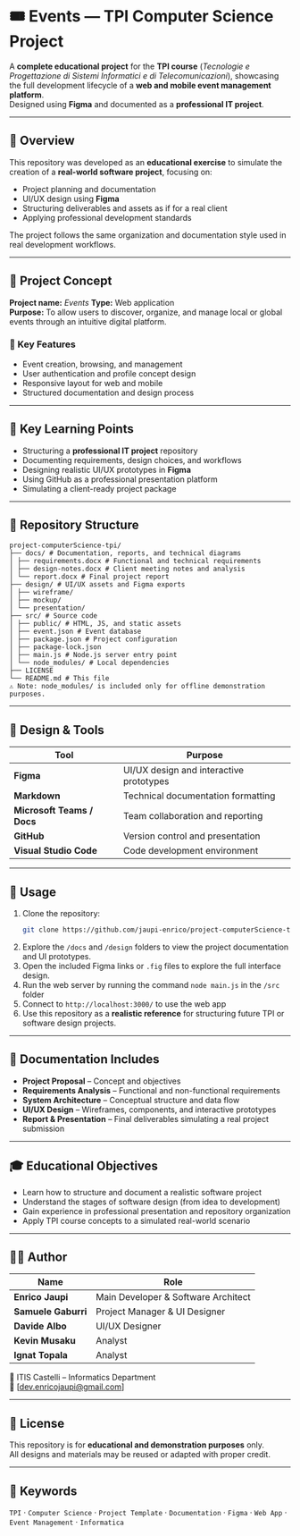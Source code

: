 # 🎟️ Events — TPI Computer Science Project

A **complete educational project** for the **TPI course** (*Tecnologie e Progettazione di Sistemi Informatici e di Telecomunicazioni*), showcasing the full development lifecycle of a **web and mobile event management platform**.  
Designed using **Figma** and documented as a **professional IT project**.

---

## 📘 Overview

This repository was developed as an **educational exercise** to simulate the creation of a **real-world software project**, focusing on:
- Project planning and documentation  
- UI/UX design using **Figma**  
- Structuring deliverables and assets as if for a real client  
- Applying professional development standards  

The project follows the same organization and documentation style used in real development workflows.

---

## 🎯 Project Concept

**Project name:** *Events*
**Type:** Web application  
**Purpose:** To allow users to discover, organize, and manage local or global events through an intuitive digital platform.  

### 🔑 Key Features
- Event creation, browsing, and management  
- User authentication and profile concept design  
- Responsive layout for web and mobile  
- Structured documentation and design process  

---

## 🧩 Key Learning Points

- Structuring a **professional IT project** repository
- Documenting requirements, design choices, and workflows  
- Designing realistic UI/UX prototypes in **Figma**  
- Using GitHub as a professional presentation platform  
- Simulating a client-ready project package  

---

## 📂 Repository Structure

```
project-computerScience-tpi/
├── docs/ # Documentation, reports, and technical diagrams
│ ├── requirements.docx # Functional and technical requirements
│ ├── design-notes.docx # Client meeting notes and analysis
│ └── report.docx # Final project report
├── design/ # UI/UX assets and Figma exports
│ ├── wireframe/
│ ├── mockup/
│ └── presentation/
├── src/ # Source code
│ ├── public/ # HTML, JS, and static assets
│ ├── event.json # Event database
│ ├── package.json # Project configuration
│ ├── package-lock.json
│ ├── main.js # Node.js server entry point
│ └── node_modules/ # Local dependencies
├── LICENSE
└── README.md # This file
⚠️ Note: node_modules/ is included only for offline demonstration purposes.
```

---

## 🎨 Design & Tools

| Tool | Purpose |
|------|----------|
| **Figma** | UI/UX design and interactive prototypes |
| **Markdown** | Technical documentation formatting |
| **Microsoft Teams / Docs** | Team collaboration and reporting |
| **GitHub** | Version control and presentation |
| **Visual Studio Code** | Code development environment |

---

## 🚀 Usage

1. Clone the repository:
   ```bash
   git clone https://github.com/jaupi-enrico/project-computerScience-tpi.git
   ```
2. Explore the `/docs` and `/design` folders to view the project documentation and UI prototypes.  
3. Open the included Figma links or `.fig` files to explore the full interface design.
4. Run the web server by running the command `node main.js` in the `/src` folder
5. Connect to `http://localhost:3000/` to use the web app
6. Use this repository as a **realistic reference** for structuring future TPI or software design projects.  

---

## 📄 Documentation Includes

- **Project Proposal** – Concept and objectives  
- **Requirements Analysis** – Functional and non-functional requirements  
- **System Architecture** – Conceptual structure and data flow  
- **UI/UX Design** – Wireframes, components, and interactive prototypes  
- **Report & Presentation** – Final deliverables simulating a real project submission  

---

## 🎓 Educational Objectives

- Learn how to structure and document a realistic software project  
- Understand the stages of software design (from idea to development)  
- Gain experience in professional presentation and repository organization  
- Apply TPI course concepts to a simulated real-world scenario  

---

## 👨‍💻 Author

| Name | Role |
|------|------|
| **Enrico Jaupi** | Main Developer & Software Architect |
| **Samuele Gaburri** | Project Manager & UI Designer |
| **Davide Albo** | UI/UX Designer |
| **Kevin Musaku** | Analyst |
| **Ignat Topala** | Analyst |

📍 ITIS Castelli – Informatics Department  
📧 [dev.enricojaupi@gmail.com]  

---

## 📝 License

This repository is for **educational and demonstration purposes** only.  
All designs and materials may be reused or adapted with proper credit.  

---

## 📎 Keywords

`TPI` · `Computer Science` · `Project Template` · `Documentation` · `Figma` · `Web App` · `Event Management` · `Informatica`

